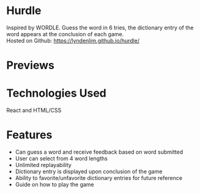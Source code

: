 # Hurdle
Inspired by WORDLE. Guess the word in 6 tries, the dictionary entry of the word appears at the conclusion of each game. <br/>
Hosted on Github: https://lyndenlim.github.io/hurdle/

# Previews


# Technologies Used
React and HTML/CSS

# Features
- Can guess a word and receive feedback based on word submitted
- User can select from 4 word lengths
- Unlimited replayability
- Dictionary entry is displayed upon conclusion of the game
- Ability to favorite/unfavorite dictionary entries for future reference
- Guide on how to play the game
